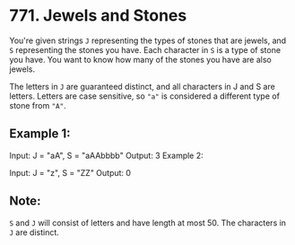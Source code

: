 # 771. Jewels and Stones

You're given strings `J` representing the types of stones that are jewels, and `S` representing the stones you have.  Each character in `S` is a type of stone you have.  You want to know how many of the stones you have are also jewels.

The letters in `J` are guaranteed distinct, and all characters in J and S are letters. Letters are case sensitive, so `"a"` is considered a different type of stone from `"A"`.

## Example 1:

Input: J = "aA", S = "aAAbbbb"
Output: 3
Example 2:

Input: J = "z", S = "ZZ"
Output: 0

## Note:

`S` and `J` will consist of letters and have length at most 50.
The characters in `J` are distinct.
